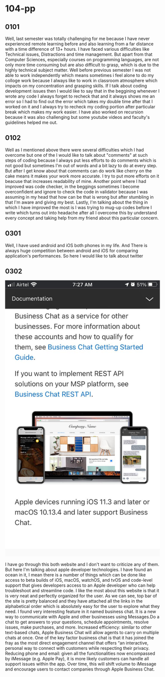 # 104-pp

## 0101
<p> Well, last semester was totally challenging for me because I have never experienced remote learning before and also learning from a far distance with a time difference of 13+ hours. I have faced various difficulties like Technical issues, Distractions and time management. But apart from that Computer Sciences, especially courses on programming languages, are not only more time consuming but are also difficult to grasp, which is due to the highly technical subject matter. Well before previous semester I was not able to work independently which means sometimes i feel alone to do my colloge work because I always like to work in classroom atmosphere which impacts on my concentration and grasping skills. If I talk about coding development issues then I would like to say that in the beggining whenever I wrote any code I always forget to recheck that and it always shows me an error so I had to find out the error which takes my double time after that I worked on it and I always try to recheck my coding portion after particular break which makes my work easier. I have also worked on recursion because it was also challenging but some youtube videos and faculty's guidelines helped me out. </p>

## 0102
<p> Well as I mentioned above there were several difficulties which I had overcome but one of the I would like to talk about "comments" at such steps of coding because I always put less efforts to do comments which is not good but sometimes I'm out of words and a bit lazy to do at every step. But after I get know about that comments can do work like cherry on the cake means it makes your work more accurate. I try to put more efforts on it beacuse that increases readability of mine. Another point where I had improved was code checker, in the beggings sometimes I become overconfident and ignore to check the code in validator because I was assuming in my head that how can be that is wrong but after stumbling in that I'm aware and giving my best. Lastly, I'm talking about the thing in which I have improved the most is I was trying to mug-up codes before I write which turns out into headache after all I overcome this by understand every concept and taking help from my friend about this particular concern. </p>

## 0301
<p> Well, I have used android and iOS both phones in my life. And There is always huge competition between android and iOS for comparing application's performances. So here I would like to talk about twitter </p>


## 0302
![businesschat](businesschat.jpeg)
<p> 
I have go through this both website and I don't want to criticize any of them. But here I'm talking about apple developer technologies. I have found an ocean in it, I mean there is a number of things which can be done like access to beta builds of iOS, macOS, watchOS, and tvOS and code-level support that gives developers access to an Apple developer who can help troubleshoot and streamline code. I like the most about this website is that it is very neat and perfectly organized for the user. As we can see, top bar of the site is pretty balanced and they have attached all the links in the alphabetical order which is absolutely easy for the user to explore what they need.
I found very interesting feature in it named business chat. It is a new way to communicate with Apple and other businesses using Messages.Do a chat to get answers to your questions, schedule appointments, resolve issues, make purchases, and more.
Increased efficiency: similar to other text-based chats, Apple Business Chat will allow agents to carry on multiple chats at once.
One of the key factor business chat is that it has joined the fray as the most direct engagement channel that offers “an interactive, personal way to connect with customers while respecting their privacy.
Reducing phone and email: given all the functionalities now encompassed by iMessage (e.g. Apple Pay), it is more likely customers can handle all support issues within the app. Over time, this will shift volume to iMessage and encourage users to contact companies through Apple Business Chat.
</p>
